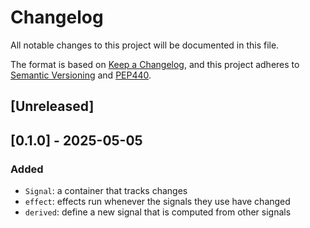 
# Changelog

All notable changes to this project will be documented in this file.

The format is based on [Keep a Changelog](https://keepachangelog.com/en/1.1.0/), and this project adheres to [Semantic Versioning](https://semver.org/spec/v2.0.0.html) and [PEP440](https://peps.python.org/pep-0440/).

## [Unreleased]

## [0.1.0] - 2025-05-05

### Added
 - `Signal`: a container that tracks changes
 - `effect`: effects run whenever the signals they use have changed
 - `derived`: define a new signal that is computed from other signals
